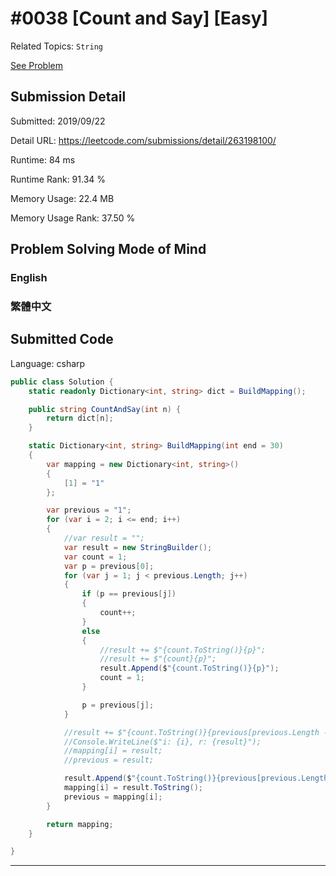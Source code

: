 # #0038 [Count and Say] [Easy]

Related Topics: `String`

[See Problem](https://leetcode.com/problems/count-and-say/)

## Submission Detail

Submitted: 2019/09/22

Detail URL: https://leetcode.com/submissions/detail/263198100/

Runtime: 84 ms

Runtime Rank: 91.34 %

Memory Usage: 22.4 MB

Memory Usage Rank: 37.50 %

## Problem Solving Mode of Mind

### English

### 繁體中文

## Submitted Code

Language: csharp

```csharp
public class Solution {
    static readonly Dictionary<int, string> dict = BuildMapping();

    public string CountAndSay(int n) {
        return dict[n];
    }

    static Dictionary<int, string> BuildMapping(int end = 30)
    {
        var mapping = new Dictionary<int, string>()
        {
            [1] = "1"
        };

        var previous = "1";
        for (var i = 2; i <= end; i++)
        {
            //var result = "";
            var result = new StringBuilder();
            var count = 1;
            var p = previous[0];
            for (var j = 1; j < previous.Length; j++)
            {
                if (p == previous[j])
                {
                    count++;
                }
                else
                {
                    //result += $"{count.ToString()}{p}";
                    //result += $"{count}{p}";
                    result.Append($"{count.ToString()}{p}");
                    count = 1;
                }

                p = previous[j];
            }

            //result += $"{count.ToString()}{previous[previous.Length - 1]}";
            //Console.WriteLine($"i: {i}, r: {result}");
            //mapping[i] = result;
            //previous = result;

            result.Append($"{count.ToString()}{previous[previous.Length - 1]}");
            mapping[i] = result.ToString();
            previous = mapping[i];
        }

        return mapping;
    }

}
```

---

